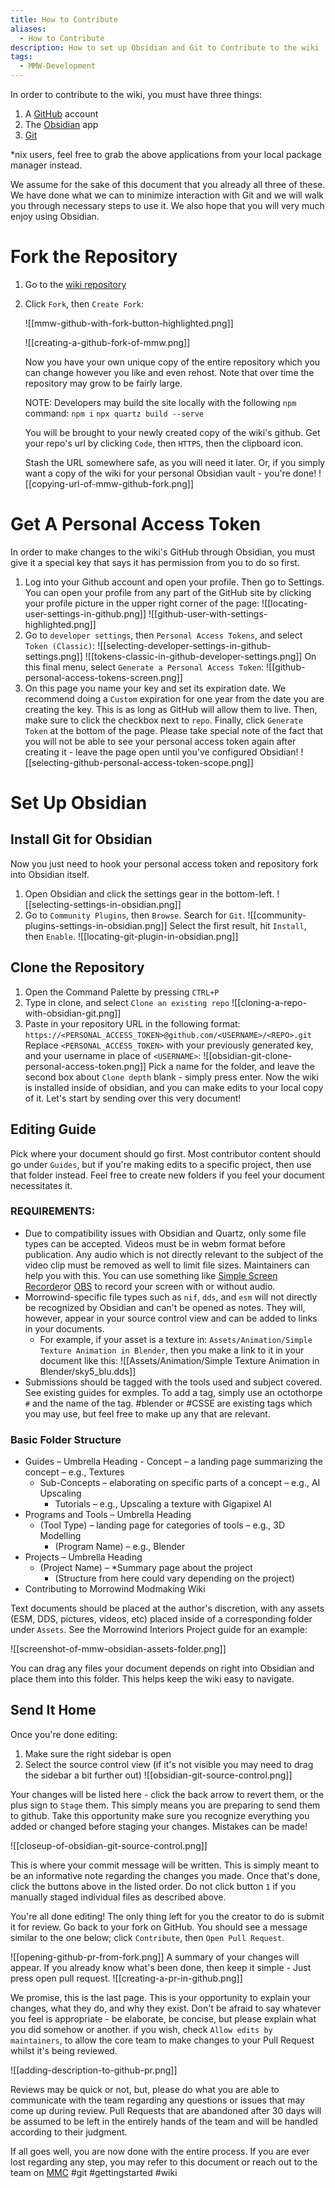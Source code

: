 ```yaml
---
title: How to Contribute
aliases:
  - How to Contribute
description: How to set up Obsidian and Git to Contribute to the wiki
tags:
  - MMW-Development
---
```


In order to contribute to the wiki, you must have three things:

1. A [GitHub](https://github.com) account
2. The [Obsidian](https://obsidian.md/) app 
3. [Git](https://git-scm.com/downloads)



 \*nix users, feel free to grab the above applications from your local package manager instead.

We assume for the sake of this document that you already all three of these. We have done what we can to minimize interaction with Git and we will walk you through necessary steps to use it. We also hope that you will very much enjoy using Obsidian.
# Fork the Repository

1. Go to the [wiki repository](https://github.com/morrowind-modding/wiki)
2. Click `Fork`, then `Create Fork`:
   
   ![[mmw-github-with-fork-button-highlighted.png]]
   
   ![[creating-a-github-fork-of-mmw.png]]
   
   Now you have your own unique copy of the entire repository which you can change however you like and even rehost. Note that over time the repository may grow to be fairly large. 
   
   NOTE: Developers may build the site locally with the following `npm` command:
   `npm i` 
   `npx quartz build --serve`
   
   You will be brought to your newly created copy of the wiki's github. Get your repo's url by clicking `Code`, then `HTTPS`, then the clipboard icon.
   
   Stash the URL somewhere safe, as you will need it later. Or, if you simply want a copy of the wiki for your personal Obsidian vault - you're done! ![[copying-url-of-mmw-github-fork.png]]


# Get A Personal Access Token

In order to make changes to the wiki's GitHub through Obsidian, you must give it a special key that says it has permission from you to do so first.

1. Log into your Github account and open your profile. Then go to Settings. You can open your profile from any part of the GitHub site by clicking your profile picture in the upper right corner of the page:
   ![[locating-user-settings-in-github.png]]
   ![[github-user-with-settings-highlighted.png]]
2. Go to `developer settings`, then `Personal Access Tokens`, and select `Token (Classic)`: 
   ![[selecting-developer-settings-in-github-settings.png]]
   ![[tokens-classic-in-github-developer-settings.png]]
  On this final menu, select `Generate a Personal Access Token`:
  ![[github-personal-access-tokens-screen.png]]
3. On this page you name your key and set its expiration date. We recommend doing a `Custom` expiration for one year from the date you are creating the key. This is as long as GitHub will allow them to live. Then, make sure to click the checkbox next to `repo`. Finally, click `Generate Token` at the bottom of the page. Please take special note of the fact that you will not be able to see your personal access token again after creating it - leave the page open until you've configured Obsidian!
  ![[selecting-github-personal-access-token-scope.png]]
      
# Set Up Obsidian

## Install Git for Obsidian

Now you just need to hook your personal access token and repository fork into Obsidian itself. 
1. Open Obsidian and click the settings gear in the bottom-left.
   ![[selecting-settings-in-obsidian.png]]
2. Go to `Community Plugins`, then `Browse`. Search for `Git`.
   ![[community-plugins-settings-in-obsidian.png]]
   Select the first result, hit `Install`, then `Enable`.
   ![[locating-git-plugin-in-obsidian.png]]
   
## Clone the Repository
1. Open the Command Palette by pressing `CTRL+P`
2. Type in clone, and select `Clone an existing repo`
      ![[cloning-a-repo-with-obsidian-git.png]]
3. Paste in your repository URL in the following format:
   `https://<PERSONAL_ACCESS_TOKEN>@github.com/<USERNAME>/<REPO>.git`
   Replace `<PERSONAL_ACCESS_TOKEN>` with your previously generated key, and your username in place of `<USERNAME>`: ![[obsidian-git-clone-personal-access-token.png]]
   Pick a name for the folder, and leave the second box about `Clone depth` blank - simply press enter. Now the wiki is installed inside of obsidian, and you can make edits to your local copy of it. Let's start by sending over this very document!
## Editing Guide
   Pick where your document should go first. Most contributor content should go under `Guides`, but if you're making edits to a specific project, then use that folder instead. Feel free to create new folders if you feel your document necessitates it.

### REQUIREMENTS:
- Due to compatibility issues with Obsidian and Quartz, only some file types can be accepted. Videos must be in webm format before publication. Any audio which is not directly relevant to the subject of the video clip must be removed as well to limit file sizes. Maintainers can help you with this. You can use something like [Simple Screen Recorder](https://github.com/lextrack/Simple-Screen-Recorder)or [OBS](https://obsproject.com/) to record your screen with or without audio.
- Morrowind-specific file types such as `nif`, `dds`, and `esm` will not directly be recognized by Obsidian and can't be opened as notes. They will, however, appear in your source control view and can be added to links in your documents. 
	- For example, if your asset is a texture in: `Assets/Animation/Simple Texture Animation in Blender`, then you make a link to it in your document like this: \!\[\[Assets/Animation/Simple Texture Animation in Blender/sky5_blu.dds\]\]
- Submissions should be tagged with the tools used and subject covered. See existing guides for exmples. To add a tag, simply use an octothorpe `#` and the name of the tag. \#blender or \#CSSE are existing tags which you may use, but feel free to make up any that are relevant.
### Basic Folder Structure
   - Guides – Umbrella Heading 
	- Concept – a landing page summarizing the concept – e.g., Textures 
		- Sub-Concepts – elaborating on specific parts of a concept – e.g., AI Upscaling 
			- Tutorials – e.g., Upscaling a texture with Gigapixel AI
- Programs and Tools – Umbrella Heading 
	- (Tool Type) – landing page for categories of tools – e.g., 3D Modelling 
		- (Program Name) – e.g., Blender
- Projects – Umbrella Heading 
	- (Project Name) – *Summary page about the project 
		- (Structure from here could vary depending on the project)
- Contributing to Morrowind Modmaking Wiki 
   
Text documents should be placed at the author's discretion, with any assets (ESM, DDS, pictures, videos, etc) placed inside of a corresponding folder under `Assets`. See the Morrowind Interiors Project guide for an example:
   
   ![[screenshot-of-mmw-obsidian-assets-folder.png]]
   
   You can drag any files your document depends on right into Obsidian and place them into this folder. This helps keep the wiki easy to navigate. 

## Send It Home
   
   Once you're done editing:
   1. Make sure the right sidebar is open
   2. Select the source control view (if it's not visible you may need to drag the sidebar a bit further out)
    ![[obsidian-git-source-control.png]]

Your changes will be listed here - click the back arrow to revert them, or the plus sign to `Stage` them. This simply means you are preparing to send them to github. Take this opportunity make sure you recognize everything you added or changed before staging your changes. Mistakes can be made!


![[closeup-of-obsidian-git-source-control.png]]

This is where your commit message will be written. This is simply meant to be an informative note regarding the changes you made. Once that's done, click the buttons above in the listed order. Do not click button `1` if you manually staged individual files as described above.

You're all done editing! The only thing left for you the creator to do is submit it for review. Go back to your fork on GitHub. You should see a message similar to the one below; click `Contribute`, then `Open Pull Request`.

![[opening-github-pr-from-fork.png]]
A summary of your changes will appear. If you already know what's been done, then keep it simple - Just press open pull request. ![[creating-a-pr-in-github.png]]

We promise, this is the last page. This is your opportunity to explain your changes, what they do, and why they exist. Don't be afraid to say whatever you feel is appropriate - be elaborate, be concise, but please explain what you did somehow or another. if you wish, check `Allow edits by maintainers`, to allow the core team to make changes to your Pull Request whilst it's being reviewed.


![[adding-description-to-github-pr.png]]

Reviews may be quick or not, but, please do what you are able to communicate with the team regarding any questions or issues that may come up during review. Pull Requests that are abandoned after 30 days will be assumed to be left in the entirely hands of the team and will be handled according to their judgment.

If all goes well, you are now done with the entire process. If you are ever lost regarding any step, you may refer to this document or reach out to the team on [MMC](https://discord.gg/yDjWBrGW)
#git #gettingstarted #wiki




